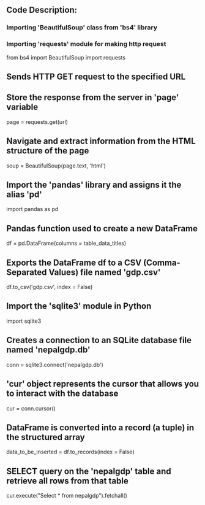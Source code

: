 ## Code Description:


### Importing 'BeautifulSoup' class from 'bs4' library
### Importing 'requests' module for making http request

from bs4 import BeautifulSoup
import requests


## Sends HTTP GET request to the specified URL
## Store the response from the server in 'page' variable

page = requests.get(url)


## Navigate and extract information from the HTML structure of the page

soup = BeautifulSoup(page.text, 'html')


## Import the 'pandas' library and assigns it the alias 'pd'

import pandas as pd


## Pandas function used to create a new DataFrame

df = pd.DataFrame(columns = table_data_titles)


## Exports the DataFrame df to a CSV (Comma-Separated Values) file named 'gdp.csv'

df.to_csv('gdp.csv', index = False)


## Import the 'sqlite3' module in Python

import sqlite3


## Creates a connection to an SQLite database file named 'nepalgdp.db'

conn = sqlite3.connect('nepalgdp.db')


## 'cur' object represents the cursor that allows you to interact with the database

cur = conn.cursor()


##  DataFrame is converted into a record (a tuple) in the structured array

data_to_be_inserted = df.to_records(index = False)


## SELECT query on the 'nepalgdp' table and retrieve all rows from that table

cur.execute("Select * from nepalgdp").fetchall()




